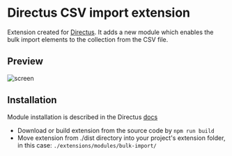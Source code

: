 # Directus CSV import extension
Extension created for [Directus](https://github.com/directus/directus). It adds a new module which enables the bulk import elements to the collection from the CSV file. 

## Preview
![screen](https://github.com/PolySentry/bulk-import-extension/blob/feature/sc-4408/img/Screenshot%202022-01-17%20at%2014.04.58.png?raw=true)

## Installation
Module installation is described in the Directus [docs](https://docs.directus.io/extensions/creating-extensions/#deploying-your-extension)

- Download or build extension from the source code by `npm run build`
- Move extension from ./dist directory into your project's extension folder, in this case: `./extensions/modules/bulk-import/ `
